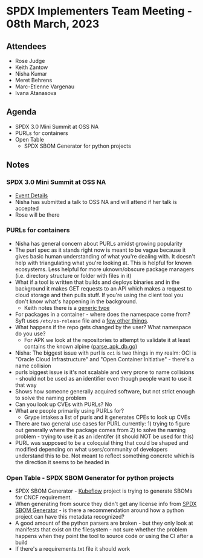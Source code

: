 # SPDX Implementers Team Meeting - 08th March, 2023

## Attendees
* Rose Judge
* Keith Zantow
* Nisha Kumar
* Meret Behrens
* Marc-Etienne Vargenau
* Ivana Atanasova

## Agenda
* SPDX 3.0 Mini Summit at OSS NA
* PURLs for containers
* Open Table
  * SPDX SBOM Generator for python projects

## Notes
### SPDX 3.0 Mini Summit at OSS NA
* [Event Details](https://events.linuxfoundation.org/open-source-summit-north-america/features/co-located-events/#spdx-3-tooling-mini-summit)
* Nisha has submitted a talk to OSS NA and will attend if her talk is accepted
* Rose will be there

### PURLs for containers
* Nisha has general concern about PURLs amidst growing popularity
* The purl spec as it stands right now is meant to be vague because it gives basic human understanding of what you're dealing with. It doesn't help with triangulating what you're looking at. This is helpful for known ecosystems. Less helpful for more uknown/obscure package managers (i.e. directory structure or folder with files in it)
* What if a tool is written that builds and deploys binaries and in the background it makes GET requests to an API which makes a request to cloud storage and then pulls stuff. If you're using the client tool you don't know what's happening in the background. 
  * Keith notes there is a [generic type](https://github.com/package-url/purl-spec/blob/master/PURL-TYPES.rst#generic)
* For packages in a container - where does the namespace come from? Syft uses `/etc/os-release` file and a [few other things](https://github.com/anchore/syft/blob/41cbbe09b205e3b80e8a57d4f7a509b5f938557d/syft/linux/identify_release.go#L25-L54).
* What happens if the repo gets changed by the user? What namespace do you use?
  * For APK we look at the repositories to attempt to validate it at least contains the known alpine ([parse_apk_db.go](https://github.com/anchore/syft/blob/main/syft/pkg/cataloger/apkdb/parse_apk_db.go#L137))
* Nisha: The biggest issue with purl is `oci` is two things in my realm: OCI is "Oracle Cloud Infrastructure" and "Open Container Initiative" - there's a name collision
* purls biggest issue is it's not scalable and very prone to name collisions - should not be used as an identifier even though people want to use it that way
* Shows how someone generally acquired software, but not strict enough to solve the naming problem
* Can you look up CVEs with PURLs? No
* What are people primarily using PURLs for? 
  * Grype intakes a list of purls and it generates CPEs to look up CVEs
* There are two general use cases for PURL currently: 1) trying to figure out generally where the package comes from 2) to solve the naming problem - trying to use it as an identifer (it should NOT be used for this)
* PURL was supposed to be a coloquial thing that could be shaped and modified depending on what users/community of developers understand this to be. Not meant to reflect something concrete which is the direction it seems to be headed in

### Open Table - SPDX SBOM Generator for python projects
* SPDX SBOM Generator - [Kubeflow](https://github.com/kubeflow/) project is trying to generate SBOMs for CNCF requirement.
* When generating from source they didn't get any license info from [SPDX SBOM Generator](https://github.com/opensbom-generator/spdx-sbom-generator) - is there a recommendation around how a python project can have this metadata recognized?
* A good amount of the python parsers are broken - but they only look at manifests that exist on the filesystem - not sure whether the problem happens when they point the tool to source code or using the CI after a build
* If there's a requirements.txt file it should work
